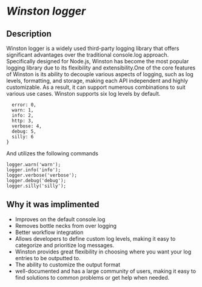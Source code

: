 # *Winston logger* 

## Description
Winston logger is a widely used third-party logging library that offers significant advantages over the traditional console.log approach. Specifically designed for Node.js, Winston has become the most popular logging library due to its flexibility and extensibility.One of the core features of Winston is its ability to decouple various aspects of logging, such as log levels, formatting, and storage, making each API independent and highly customizable. As a result, it can support numerous combinations to suit various use cases.
Winston supports six log levels by default. 
```{
  error: 0,
  warn: 1,
  info: 2,
  http: 3,
  verbose: 4,
  debug: 5,
  silly: 6
}
```
And utilizes the following commands
```logger.error('error');
logger.warn('warn');
logger.info('info');
logger.verbose('verbose');
logger.debug('debug');
logger.silly('silly');
```

## Why it was implimented
- Improves on the default console.log
- Removes bottle necks from over logging
- Better workflow integration
- Allows developers to define custom log levels, making it easy to categorize and prioritize log messages.
- Winston provides great flexibility in choosing where you want your log entries to be outputted to.
- The ability to customize the output format
- well-documented and has a large community of users, making it easy to find solutions to common problems or get help when needed.